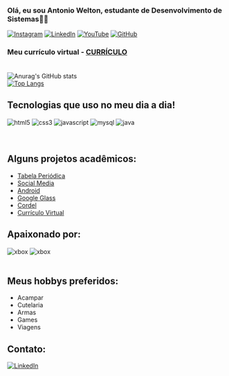 
### Olá, eu sou Antonio Welton, estudante de Desenvolvimento de Sistemas✌🏻<br>

[![Instagram](https://img.shields.io/badge/Instagram-E4405F?style=for-the-badge&logo=instagram&logoColor=white)](https://www.instagram.com/ant.welton/)
[![LinkedIn](https://img.shields.io/badge/LinkedIn-0077B5?style=for-the-badge&logo=linkedin&logoColor=white)](https://www.linkedin.com/in/antonio-welton-barbosa-silva-5ba495172/)
[![YouTube](https://img.shields.io/badge/YouTube-FF0000?style=for-the-badge&logo=youtube&logoColor=white)](https://www.youtube.com/channel/UCUGzgJpi0E9SV2RzKSalhrw)
[![GitHub](https://img.shields.io/badge/GitHub-100000?style=for-the-badge&logo=github&logoColor=white)](https://github.com/antoniowelton)<br>

### Meu currículo virtual - [CURRÍCULO](https://antoniowelton.github.io/curriculo-online/)<br><br>

![Anurag's GitHub stats](https://github-readme-stats.vercel.app/api?username=antoniowelton&show_icons=true&theme=highcontrast)<br>
[![Top Langs](https://github-readme-stats.vercel.app/api/top-langs/?username=antoniowelton&langs_count=8)](https://github.com/antoniowelton)<br>

## Tecnologias que uso no meu dia a dia! <br>

<div style="display: inline_block">
    <img align=center alt="html5" src="https://img.shields.io/badge/HTML5-E34F26?style=for-the-badge&logo=html5&logoColor=white">
    <img align=center alt="css3" src="https://img.shields.io/badge/CSS3-1572B6?style=for-the-badge&logo=css3&logoColor=white">
    <img align=center alt="javascript" src="https://img.shields.io/badge/JavaScript-F7DF1E?style=for-the-badge&logo=javascript&logoColor=black">
    <img align=center alt="mysql" src="https://img.shields.io/badge/MySQL-00000F?style=for-the-badge&logo=mysql&logoColor=white">
    <img align=center alt="java" src="https://img.shields.io/badge/Java-ED8B00?style=for-the-badge&logo=java&logoColor=white">    
</div>
<br><br>

## Alguns projetos acadêmicos:
- [Tabela Periódica](https://antoniowelton.github.io/projeto-tabela-periodica/)
- [Social Media](https://antoniowelton.github.io/projeto-socialmedia/)
- [Android](https://antoniowelton.github.io/projeto-android/)
- [Google Glass](https://antoniowelton.github.io/projeto-google-glass/)
- [Cordel](https://antoniowelton.github.io/projeto-cordel/)
- [Currículo Virtual](https://antoniowelton.github.io/curriculo-online/)

## Apaixonado por:

<div style="display: inline-block">
    <img align=center alt="xbox" src="https://img.shields.io/badge/Xbox-107C10?style=for-the-badge&logo=xbox&logoColor=white">
    <img align=center alt="xbox" src="https://img.shields.io/badge/Steam-000000?style=for-the-badge&logo=steam&logoColor=white">
</div><br><br>

## Meus hobbys preferidos:

- Acampar
- Cutelaria
- Armas
- Games
- Viagens

## Contato:

[![LinkedIn](https://img.shields.io/badge/LinkedIn-0077B5?style=for-the-badge&logo=linkedin&logoColor=white)](https://www.linkedin.com/in/antonio-welton-barbosa-silva-5ba495172/)


